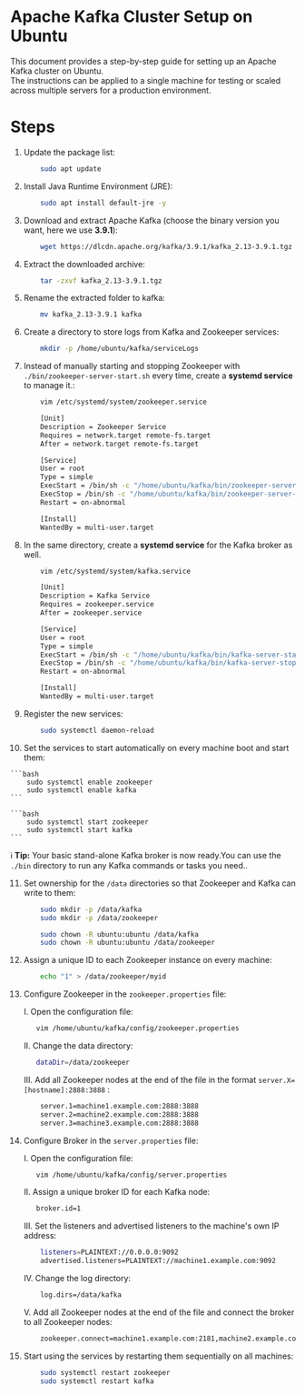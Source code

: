 # Apache Kafka Cluster Setup on Ubuntu

This document provides a step-by-step guide for setting up an Apache Kafka cluster on Ubuntu.  
The instructions can be applied to a single machine for testing or scaled across multiple servers for a production environment.


# Steps
1. Update the package list:

    ```bash
        sudo apt update
    ```

2. Install Java Runtime Environment (JRE):

    ```bash
        sudo apt install default-jre -y
    ```

3. Download and extract Apache Kafka (choose the binary version you want, here we use **3.9.1**):

    ```bash
        wget https://dlcdn.apache.org/kafka/3.9.1/kafka_2.13-3.9.1.tgz
    ```

4. Extract the downloaded archive:

    ```bash
        tar -zxvf kafka_2.13-3.9.1.tgz
    ```

5. Rename the extracted folder to kafka: 

    ```bash
        mv kafka_2.13-3.9.1 kafka
    ```

6. Create a directory to store logs from Kafka and Zookeeper services: 

    ```bash
        mkdir -p /home/ubuntu/kafka/serviceLogs
    ```

7. Instead of manually starting and stopping Zookeeper with `./bin/zookeeper-server-start.sh` every time, create a **systemd service** to manage it.: 

    ```bash
        vim /etc/systemd/system/zookeeper.service
    ```

    ```bash
        [Unit]
        Description = Zookeeper Service
        Requires = network.target remote-fs.target
        After = network.target remote-fs.target

        [Service]
        User = root
        Type = simple
        ExecStart = /bin/sh -c "/home/ubuntu/kafka/bin/zookeeper-server-start.sh /home/ubuntu/kafka/config/zookeeper.properties > /home/ubuntu/kafka/serviceLogs/zookeeper.log"
        ExecStop = /bin/sh -c "/home/ubuntu/kafka/bin/zookeeper-server-stop.sh"
        Restart = on-abnormal

        [Install]
        WantedBy = multi-user.target
    ```

8.  In the same directory, create a **systemd service** for the Kafka broker as well.

    ```bash
        vim /etc/systemd/system/kafka.service
    ```

    ```bash
        [Unit]
        Description = Kafka Service
        Requires = zookeeper.service
        After = zookeeper.service

        [Service]
        User = root
        Type = simple
        ExecStart = /bin/sh -c "/home/ubuntu/kafka/bin/kafka-server-start.sh /home/ubuntu/kafka/config/server.properties > /home/ubuntu/kafka/serviceLogs/kafka.log"
        ExecStop = /bin/sh -c "/home/ubuntu/kafka/bin/kafka-server-stop.sh"
        Restart = on-abnormal

        [Install]
        WantedBy = multi-user.target
    ```

9.  Register the new services:

    ```bash
        sudo systemctl daemon-reload
    ```

10.  Set the services to start automatically on every machine boot and start them:

    ```bash
        sudo systemctl enable zookeeper
        sudo systemctl enable kafka
    ```

    ```bash
        sudo systemctl start zookeeper
        sudo systemctl start kafka
    ```

ℹ️ **Tip:** Your basic stand-alone Kafka broker is now ready.You can use the `./bin` directory to run any Kafka commands or tasks you need..

11. Set ownership for the `/data` directories so that Zookeeper and Kafka can write to them:

    ```bash
        sudo mkdir -p /data/kafka
        sudo mkdir -p /data/zookeeper
    ```

    ```bash
        sudo chown -R ubuntu:ubuntu /data/kafka
        sudo chown -R ubuntu:ubuntu /data/zookeeper
    ```

12. Assign a unique ID to each Zookeeper instance on every machine:

    ```bash
        echo "1" > /data/zookeeper/myid
    ```

13. Configure Zookeeper in the `zookeeper.properties` file:

    I.  Open the configuration file:

    ```bash
       vim /home/ubuntu/kafka/config/zookeeper.properties
    ```

    II.  Change the data directory:

    ```bash
       dataDir=/data/zookeeper
    ```

    III.  Add all Zookeeper nodes at the end of the file in the format `server.X=[hostname]:2888:3888` :

    ```bash
        server.1=machine1.example.com:2888:3888
        server.2=machine2.example.com:2888:3888
        server.3=machine3.example.com:2888:3888
    ```

14. Configure Broker in the `server.properties` file:

    I.  Open the configuration file:

    ```bash
       vim /home/ubuntu/kafka/config/server.properties
    ```

    II.  Assign a unique broker ID for each Kafka node:

    ```bash
       broker.id=1
    ```

    III.  Set the listeners and advertised listeners to the machine's own IP address:

    ```bash
		listeners=PLAINTEXT://0.0.0.0:9092
        advertised.listeners=PLAINTEXT://machine1.example.com:9092
    ```

    IV.  Change the log directory:

    ```bash
        log.dirs=/data/kafka
    ```

    V.  Add all Zookeeper nodes at the end of the file and connect the broker to all Zookeeper nodes:

    ```bash
        zookeeper.connect=machine1.example.com:2181,machine2.example.com:2181,machine3.example.com:2181
    ```

15. Start using the services by restarting them sequentially on all machines:

    ```bash
        sudo systemctl restart zookeeper
        sudo systemctl restart kafka
    ```
